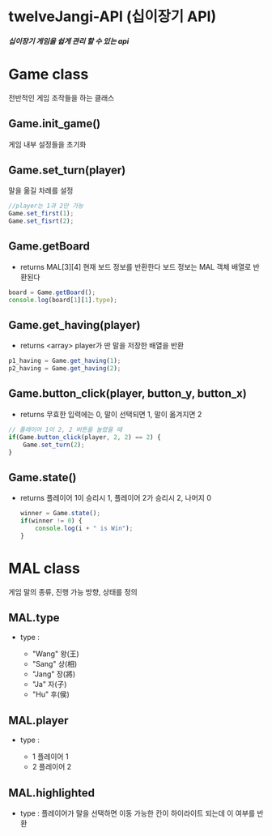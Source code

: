 # twelveJangi-API (십이장기 API)


##### 십이장기 게임을 쉽게 관리 할 수 있는 api


# Game class
전반적인 게임 조작들을 하는 클래스

## Game.init_game()
게임 내부 설정들을 초기화

## Game.set_turn(player)
말을 옮길 차례를 설정

~~~javascript
//player는 1과 2만 가능
Game.set_first(1);
Game.set_fisrt(2);
~~~

## Game.getBoard
* returns MAL[3][4]
현재 보드 정보를 반환한다
보드 정보는 MAL 객체 배열로 반환된다

~~~javascript
board = Game.getBoard();
console.log(board[1][1].type);
~~~

## Game.get_having(player)
* returns <array<MAL>> 
player가 딴 말을 저장한 배열을 반환

~~~javascript
p1_having = Game.get_having(1);
p2_having = Game.get_having(2);
~~~


## Game.button_click(player, button_y, button_x)
* returns <success> 무효한 입력에는 0, 말이 선택되면 1, 말이 옮겨지면 2
  
~~~javascript
// 플레이어 1이 2, 2 버튼을 눌렸을 때 
if(Game.button_click(player, 2, 2) == 2) {
    Game.set_turn(2);
}
~~~

## Game.state()
* returns <state> 플레이어 1이 승리시 1, 플레이어 2가 승리시 2, 나머지 0
  
  ~~~javascript
  winner = Game.state();
  if(winner != 0) {
      console.log(i + " is Win");
  }
  ~~~
  
# MAL class
게임 말의 종류, 진행 가능 방향, 상태를 정의

## MAL.type
* type : <string>
  + "Wang" 왕(王)
  + "Sang" 상(相)
  + "Jang" 장(將)
  + "Ja"   자(子)
  + "Hu"   후(侯)
  
## MAL.player
* type : <Number>
  + 1   플레이어 1
  + 2   플레이어 2
  
## MAL.highlighted
* type : <boolean>
플레이어가 말을 선택하면 이동 가능한 칸이 하이라이트 되는데 이 여부를 반환
